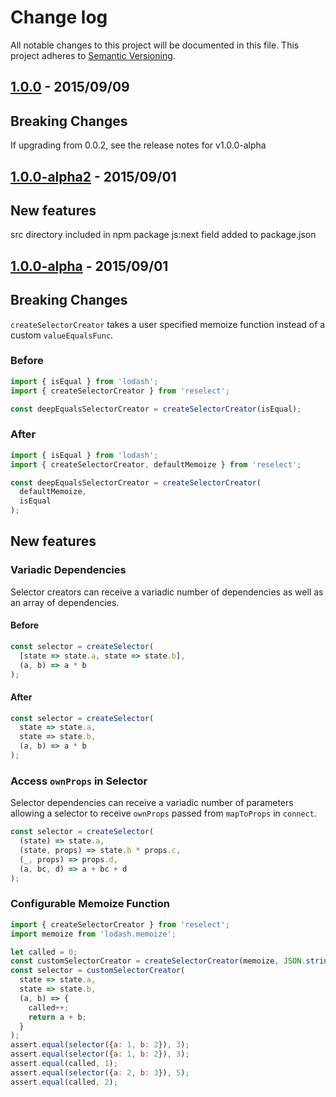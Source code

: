 # Change log

All notable changes to this project will be documented in this file.
This project adheres to [Semantic Versioning](http://semver.org/).

## [1.0.0](https://github.com/faassen/reselect/releases/tag/v1.0.0) - 2015/09/09

## Breaking Changes

If upgrading from 0.0.2, see the release notes for v1.0.0-alpha

## [1.0.0-alpha2](https://github.com/faassen/reselect/releases/tag/v1.0.0-alpha2) - 2015/09/01

## New features

src directory included in npm package
js:next field added to package.json

## [1.0.0-alpha](https://github.com/faassen/reselect/releases/tag/v1.0.0-alpha) - 2015/09/01

## Breaking Changes

`createSelectorCreator` takes a user specified memoize function instead of a custom `valueEqualsFunc`.

### Before

```js
import { isEqual } from 'lodash';
import { createSelectorCreator } from 'reselect';

const deepEqualsSelectorCreator = createSelectorCreator(isEqual);
```

### After

```js
import { isEqual } from 'lodash';
import { createSelectorCreator, defaultMemoize } from 'reselect';

const deepEqualsSelectorCreator = createSelectorCreator(
  defaultMemoize,
  isEqual
);
```

## New features

### Variadic Dependencies

Selector creators can receive a variadic number of dependencies as well as an array of dependencies.

#### Before

```js
const selector = createSelector(
  [state => state.a, state => state.b],
  (a, b) => a * b
);
```

#### After

```js
const selector = createSelector(
  state => state.a,
  state => state.b,
  (a, b) => a * b
);
```

### Access `ownProps` in Selector

Selector dependencies can receive a variadic number of parameters allowing a selector to receive `ownProps` passed from `mapToProps` in `connect`.

```js
const selector = createSelector(
  (state) => state.a,
  (state, props) => state.b * props.c,
  (_, props) => props.d,
  (a, bc, d) => a + bc + d
);
```

### Configurable Memoize Function

```js
import { createSelectorCreator } from 'reselect';
import memoize from 'lodash.memoize';

let called = 0;
const customSelectorCreator = createSelectorCreator(memoize, JSON.stringify);
const selector = customSelectorCreator(
  state => state.a,
  state => state.b,
  (a, b) => {
    called++;
    return a + b;
  }
);
assert.equal(selector({a: 1, b: 2}), 3);
assert.equal(selector({a: 1, b: 2}), 3);
assert.equal(called, 1);
assert.equal(selector({a: 2, b: 3}), 5);
assert.equal(called, 2);
```
